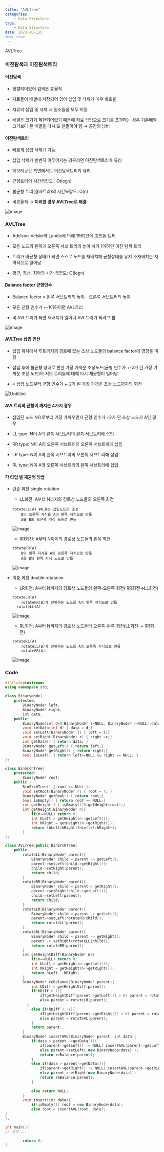 ```yaml
---
title: "AVLTree"
categories:
    - Data Structure
tags:
    - Data Structure
date: 2023-10-115
toc: true
---
```


AVLTree


### 이진탐색과 이진탐색트리

#### 이진탐색

- 정렬되어있어 검색은 효율적

- 자료들이 배열에 저장되어 있어 삽입 및 삭제가 매우 비효율
    
- 자료의 삽입 및 삭제 시 원소들을 모두 이동

- 배열은 크기가 제한되어있기 때문에 자료 삽입으로 크기를 초과하는 경우 기존배열크기보다 큰 배열을 다시 또 만들어야 함 → 공간의 낭비

#### **이진탐색트리**


- 빠르게 삽입 삭제가 가능
    
- 삽입 삭제가 빈번히 이루어지는 경우라면 이진탐색트리가 유리
    
- 메모리공간 측면에서도 이진탐색트리가 유리
    
- 균형트리의 시간복잡도 : O(logn)
    
- 불균형 트리(경사트리)의 시간복잡도: O(n)

- 비효율적 → **이러한 경우 AVLTree로 해결**

![image](https://github.com/dareunk/dareunk.github.io/assets/83913407/10bc800a-1daf-4a15-ac37-25c1bb7a786e)

### AVLTree

- Adelson-Velskii와 Landis에 의해 1962년에 고안된 트리

- 모든 노드의 왼쪽과 오른쪽 서브 트리의 높이 차가 1이하인 이진 탐색 트리

- 트리가 비균형 상태가 되면 스스로 노드를 재배치해 균형상태를 유지 →재배치는 지역적으로 일어남

- 평균, 최선, 최악의 시간 복잡도: O(logn)

####  Balance factor 균형인수 

- Balance factor = 왼쪽 서브트리의 높이 - 오른쪽 서브트리의 높이

- 모든 균형 인수가 +-1이하이면 AVL트리

- 비 AVL트리가 되면 재배치가 일어나 AVL트리가 되려고 함

![image](https://github.com/dareunk/dareunk.github.io/assets/83913407/40981e14-e1a7-4dd0-9043-40b88b3da3e1)

#### AVLTree 삽입 연산

- 삽입 위치에서 루트까지의 경로에 있는 조상 노드들의 balance factor에 영향을 미침

- 삽입 후에 불균형 상태로 변한 가장 가까운 조상노드(균형 인수가 +-2가 된 가장 가까운 조상 노드)의 서브 트리들에 대해 다시 재균형이 일어남

- = 삽입 노드부터 균형 인수가 +-2가 된 가장 가까운 조상 노드까지의 회전

![Untitled](https://prod-files-secure.s3.us-west-2.amazonaws.com/a6a79d52-61c8-421d-ac55-5ace4ee6b757/1599d214-8387-44b9-b6ac-21662772cba2/Untitled.png)

#### AVL트리의 균형이 깨지는 4가지 경우 

- 삽입된 노드 N으로부터 가장 가까우면서 균형 인수가 +2가 된 조상 노드가 A인 경우

- LL type: N이 A의 왼쪽 서브트리의 왼쪽 서브트리에 삽입

- RR type: N이 A의 오른쪽 서브트리의 오른쪽 서브트릐에 삽입

- LR type: N이 A의 왼쪽 서브트리의 오른쪽 서브트리에 삽입

- RL type: N이 A의 오른쪽 서브트리의 왼쪽 서브트리에 삽입

#### 각 타입 별 재균형 방법 

- 단순 회전 single rotation

    -  LL회전: A부터 N까지의 경로상 노드들의 오른쪽 회전
    
    ```
    rotateLL(A) #A,B는 삽입노드의 조상
    	B의 오른쪽 자식을 A의 왼쪽 자식으로 만듦
    	A를 B의 오른쪽 자식 노드로 만듦
    ```
    
    ![image](https://github.com/dareunk/dareunk.github.io/assets/83913407/34477d6d-2dc8-4676-a8c0-1b1bb203414a)
  
    - RR회전: A부터 N까지의 경로상 노드들의 왼쪽 회전
    
    ```
    rotateRR(A)
    	B의 왼쪽 자식을 A의 오른쪽 자식으로 만듦
    	A를 B의 왼쪽 자식 노드로 만듦
    ```
    
    ![image](https://github.com/dareunk/dareunk.github.io/assets/83913407/6a00971b-917b-40b4-9ae6-07282e41ebab)


- 이중 회전 double rotataion
    
    - LR회전: A부터 N까지의 경로상 노드들의 왼쪽-오른쪽 회전( RR회전→LL회전)
    
    ```
    rotateLR(A)
    	rotateRR(B)가 반환하는 노드를 A의 왼쪽 자식으로 만듦
      rotateLL(A)
    ```
    
    ![image](https://github.com/dareunk/dareunk.github.io/assets/83913407/5d17930c-e7af-4bef-a4f2-e188450c9a6f)

    - RL회전: A부터 N까지의 경로상 노드들의 오른쪽-왼쪽 회전(LL회전 → RR회전)
    
    ```
    rotateRL(A)
    	rotateLL(B)가 반환하는 노드를 A의 오른쪽 자식으로 만듦
    	rotateRR(A)
    ```
    
    ![image](https://github.com/dareunk/dareunk.github.io/assets/83913407/4843c71a-5f4d-411f-afad-648ed162768b)


### Code

```cpp
#include<iostream>
using namespace std;

class BinaryNode{
	protected:
		BinaryNode* left;
		BinaryNode* right;
		int data;
	public: 
		BinaryNode(int d=0,BinaryNode* l=NULL, BinaryNode* r=NULL):data(d),left(l),right(r){};
		void setData(int d) { data = d;}
		void setLeft(BinaryNode* l) { left = l;}
		void setRight(BinaryNode* r) { right =r;}
		int getData() { return data; }
		BinaryNode* getLeft() { return left;}
		BinaryNode* getRight() { return right;}
		bool isLeaf() { return left==NULL && right == NULL; }
};

class BinSrchTree{
	protected: 
		BinaryNode* root;
	public:
		BinSrchTree() { root == NULL };
		void setRoot(BinaryNode* r) { root = r; }
		BinaryNode* getRoot() { return root;}
		bool isEmpty() { return root == NULL;}
		int getHeight() { isEmpty()?0:getHeight(root);}
		int getHeight(BinaryNode* n){
			if(n==NULL) return 0;
			int hLeft = getHeight(n->getLeft());
			int hRight = getHeight(n->getRight());
			return (hLeft>hRight)?hLeft+1:hRight+1;
		}
}; 

class AVLTree:public BinSrchTree{
	public:
		rotateLL(BinaryNode* parent){
			BinaryNode* child = parent -> getLeft();
			parent->setLeft(child->getRight());
			child->setRight(parent);
			return child;
		}
		rotateRR(BinaryNode* parent){
			BinaryNode* child = parent-> getRight();
			parent->setRight(child->getLeft());
			child->setLeft(parent);
			return child;
		}
		rotateLR(BinaryNode* parent){
			BinaryNode* child = parent -> getLeft();
			parent->setLeft(rotateRR(child));
			return rotateLL(parent);
		}
		rotateRL(BinaryNode* parent){
			BinaryNode* child = parent -> getRight();
			parent -> setRight(rotateLL(child));
			return rotateRR(parent);
		}
		int getHeightDiff(BinaryNode* n){
			if(n==NULL) return 0;
			int hLeft = getHeight(n->getLeft());
			int hRight = getHeight(n->getRight());
			return hLeft - hRight;
		} 
		BinaryNode* reBalance(BinaryNode* parent){
			int hDiff = getHeightDiff(parent);
			if(hDiff > 1){
				if(getHeightDiff(parent->getLeft()) > 0) parent = rotateLL(parent);
				else parent = rotateLR(parent);
		  }
			else if(hDiff < -1){
				if(getHeightDiff(parent->getRight()) < 0) parent = rotateRR(parent);
				else parent = rotateRL(parent);
			} 
			return parent;
		}
		BinaryNode* insertAVL(BinaryNode* parent, int data){
			if(data < parent ->getData()){
				if(parent->getLeft() != NULL) insertAVL(parent->getLeft(), data);
				else parent->setLeft( new BinaryNode(data) );
				return reBalance(parent);
			}
			else if(data > parent->getData()){
				if(parent->getRight() != NULL) insertAVL(parent->getRight(),data);
				else parent->setRight(new BinaryNode(data));
				return reBalance(parent);
			}
	
			else return NULL;
		}
		void insert(int data){
			if(isEmpty()) root = new BinaryNode(data);
			else root = insertAVL(root, data);
}
};

int main(){
// 생략 ...

		return 0; 
}
```